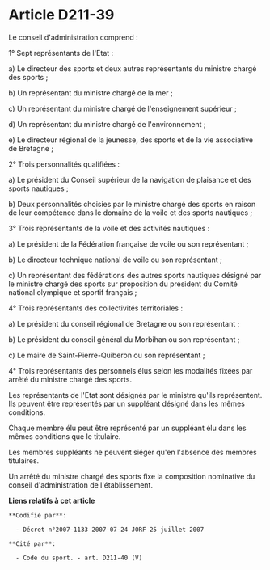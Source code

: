 # Article D211-39

Le conseil d'administration comprend :

1° Sept représentants de l'Etat :

a) Le directeur des sports et deux autres représentants du ministre chargé des sports ;

b) Un représentant du ministre chargé de la mer ;

c) Un représentant du ministre chargé de l'enseignement supérieur ;

d) Un représentant du ministre chargé de l'environnement ;

e) Le directeur régional de la jeunesse, des sports et de la vie associative de Bretagne ;

2° Trois personnalités qualifiées :

a) Le président du Conseil supérieur de la navigation de plaisance et des sports nautiques ;

b) Deux personnalités choisies par le ministre chargé des sports en raison de leur compétence dans le domaine de la voile et
des sports nautiques ;

3° Trois représentants de la voile et des activités nautiques :

a) Le président de la Fédération française de voile ou son représentant ;

b) Le directeur technique national de voile ou son représentant ;

c) Un représentant des fédérations des autres sports nautiques désigné par le ministre chargé des sports sur proposition du
président du Comité national olympique et sportif français ;

4° Trois représentants des collectivités territoriales :

a) Le président du conseil régional de Bretagne ou son représentant ;

b) Le président du conseil général du Morbihan ou son représentant ;

c) Le maire de Saint-Pierre-Quiberon ou son représentant ;

4° Trois représentants des personnels élus selon les modalités fixées par arrêté du ministre chargé des sports.

Les représentants de l'Etat sont désignés par le ministre qu'ils représentent. Ils peuvent être représentés par un suppléant
désigné dans les mêmes conditions.

Chaque membre élu peut être représenté par un suppléant élu dans les mêmes conditions que le titulaire.

Les membres suppléants ne peuvent siéger qu'en l'absence des membres titulaires.

Un arrêté du ministre chargé des sports fixe la composition nominative du conseil d'administration de l'établissement.

**Liens relatifs à cet article**

	**Codifié par**:

	  - Décret n°2007-1133 2007-07-24 JORF 25 juillet 2007

	**Cité par**:

	  - Code du sport. - art. D211-40 (V)
